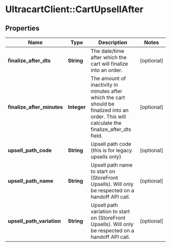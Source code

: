 # UltracartClient::CartUpsellAfter

## Properties
Name | Type | Description | Notes
------------ | ------------- | ------------- | -------------
**finalize_after_dts** | **String** | The date/time after which the cart will finalize into an order. | [optional] 
**finalize_after_minutes** | **Integer** | The amount of inactivity in minutes after which the cart should be finalized into an order.  This will calculate the finalize_after_dts field. | [optional] 
**upsell_path_code** | **String** | Upsell path code (this is for legacy upsells only) | [optional] 
**upsell_path_name** | **String** | Upsell path name to start on (StoreFront Upsells).  Will only be respected on a handoff API call. | [optional] 
**upsell_path_variation** | **String** | Upsell path variation to start on (StoreFront Upsells).   Will only be respected on a handoff API call. | [optional] 



